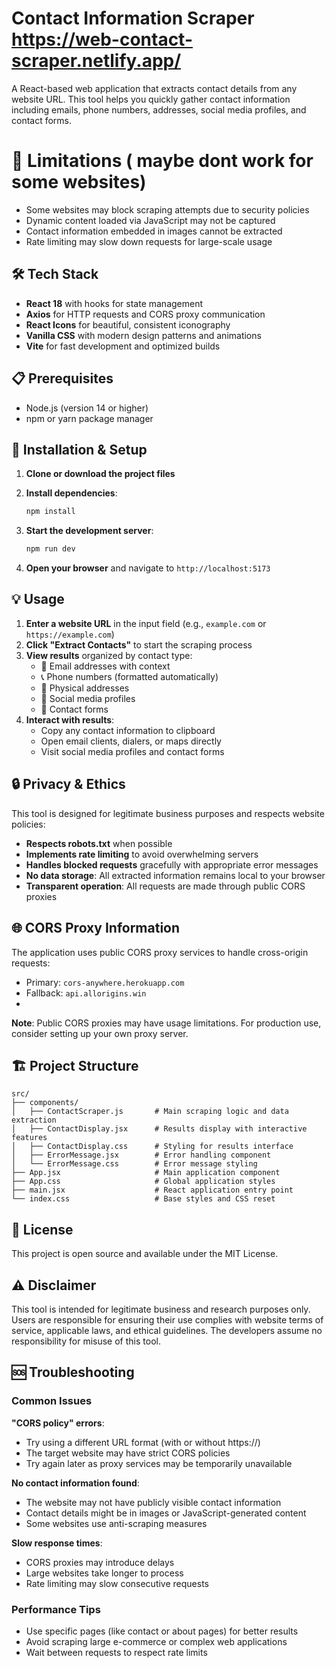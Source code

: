 # Contact Information Scraper https://web-contact-scraper.netlify.app/

A React-based web application that extracts contact details from any website URL. This tool helps you quickly gather contact information including emails, phone numbers, addresses, social media profiles, and contact forms.

# 🚨 Limitations ( maybe dont work for some websites)

- Some websites may block scraping attempts due to security policies
- Dynamic content loaded via JavaScript may not be captured
- Contact information embedded in images cannot be extracted
- Rate limiting may slow down requests for large-scale usage

  
## 🛠️ Tech Stack

- **React 18** with hooks for state management
- **Axios** for HTTP requests and CORS proxy communication
- **React Icons** for beautiful, consistent iconography
- **Vanilla CSS** with modern design patterns and animations
- **Vite** for fast development and optimized builds

## 📋 Prerequisites

- Node.js (version 14 or higher)
- npm or yarn package manager

## 🔧 Installation & Setup

1. **Clone or download the project files**

2. **Install dependencies**:
   ```bash
   npm install
   ```

3. **Start the development server**:
   ```bash
   npm run dev
   ```

4. **Open your browser** and navigate to `http://localhost:5173`

## 💡 Usage

1. **Enter a website URL** in the input field (e.g., `example.com` or `https://example.com`)
2. **Click "Extract Contacts"** to start the scraping process
3. **View results** organized by contact type:
   - 📧 Email addresses with context
   - 📞 Phone numbers (formatted automatically)
   - 📍 Physical addresses
   - 🔗 Social media profiles
   - 📝 Contact forms
4. **Interact with results**:
   - Copy any contact information to clipboard
   - Open email clients, dialers, or maps directly
   - Visit social media profiles and contact forms

## 🔒 Privacy & Ethics

This tool is designed for legitimate business purposes and respects website policies:

- **Respects robots.txt** when possible
- **Implements rate limiting** to avoid overwhelming servers
- **Handles blocked requests** gracefully with appropriate error messages
- **No data storage**: All extracted information remains local to your browser
- **Transparent operation**: All requests are made through public CORS proxies



## 🌐 CORS Proxy Information

The application uses public CORS proxy services to handle cross-origin requests:
- Primary: `cors-anywhere.herokuapp.com`
- Fallback: `api.allorigins.win`
- 

**Note**: Public CORS proxies may have usage limitations. For production use, consider setting up your own proxy server.

## 🏗️ Project Structure

```
src/
├── components/
│   ├── ContactScraper.js       # Main scraping logic and data extraction
│   ├── ContactDisplay.jsx      # Results display with interactive features
│   ├── ContactDisplay.css      # Styling for results interface
│   ├── ErrorMessage.jsx        # Error handling component
│   └── ErrorMessage.css        # Error message styling
├── App.jsx                     # Main application component
├── App.css                     # Global application styles
├── main.jsx                    # React application entry point
└── index.css                   # Base styles and CSS reset
```





## 📜 License

This project is open source and available under the MIT License.

## ⚠️ Disclaimer

This tool is intended for legitimate business and research purposes only. Users are responsible for ensuring their use complies with website terms of service, applicable laws, and ethical guidelines. The developers assume no responsibility for misuse of this tool.

## 🆘 Troubleshooting

### Common Issues

**"CORS policy" errors**:
- Try using a different URL format (with or without https://)
- The target website may have strict CORS policies
- Try again later as proxy services may be temporarily unavailable

**No contact information found**:
- The website may not have publicly visible contact information
- Contact details might be in images or JavaScript-generated content
- Some websites use anti-scraping measures

**Slow response times**:
- CORS proxies may introduce delays
- Large websites take longer to process
- Rate limiting may slow consecutive requests

### Performance Tips

- Use specific pages (like contact or about pages) for better results
- Avoid scraping large e-commerce or complex web applications
- Wait between requests to respect rate limits

